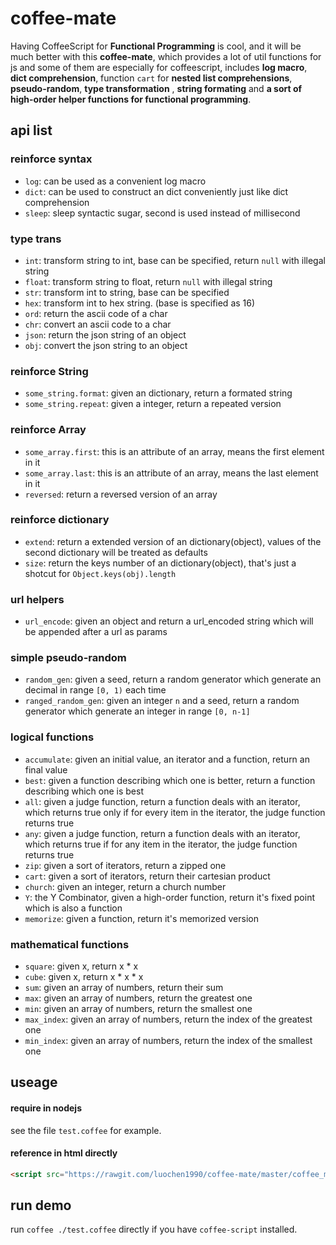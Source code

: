coffee-mate
===========

Having CoffeeScript for **Functional Programming** is cool, and it will be much better with this **coffee-mate**, which provides a lot of util functions for js and some of them are especially for coffeescript, includes **log macro**, **dict comprehension**, function `cart` for **nested list comprehensions**, **pseudo-random**, **type transformation** , **string formating** and **a sort of high-order helper functions for functional programming**.

api list
--------

### reinforce syntax

- `log`: can be used as a convenient log macro
- `dict`: can be used to construct an dict conveniently just like dict comprehension
- `sleep`: sleep syntactic sugar, second is used instead of millisecond

### type trans

- `int`: transform string to int, base can be specified, return `null` with illegal string
- `float`: transform string to float, return `null` with illegal string
- `str`: transform int to string, base can be specified
- `hex`: transform int to hex string. (base is specified as 16)
- `ord`: return the ascii code of a char
- `chr`: convert an ascii code to a char
- `json`: return the json string of an object
- `obj`: convert the json string to an object

### reinforce String

- `some_string.format`: given an dictionary, return a formated string
- `some_string.repeat`: given a integer, return a repeated version

### reinforce Array

- `some_array.first`: this is an attribute of an array, means the first element in it
- `some_array.last`: this is an attribute of an array, means the last element in it
- `reversed`: return a reversed version of an array

### reinforce dictionary

- `extend`: return a extended version of an dictionary(object), values of the second dictionary will be treated as defaults
- `size`: return the keys number of an dictionary(object), that's just a shotcut for `Object.keys(obj).length`

### url helpers

- `url_encode`: given an object and return a url_encoded string which will be appended after a url as params

### simple pseudo-random

- `random_gen`: given a seed, return a random generator which generate an decimal in range `[0, 1)` each time
- `ranged_random_gen`: given an integer `n` and a seed, return a random generator which generate an integer in range `[0, n-1]`

### logical functions

- `accumulate`: given an initial value, an iterator and a function, return an final value
- `best`: given a function describing which one is better, return a function describing which one is best
- `all`: given a judge function, return a function deals with an iterator, which returns true only if for every item in the iterator, the judge function returns true
- `any`: given a judge function, return a function deals with an iterator, which returns true if for any item in the iterator, the judge function returns true
- `zip`: given a sort of iterators, return a zipped one
- `cart`: given a sort of iterators, return their cartesian product
- `church`: given an integer, return a church number
- `Y`: the Y Combinator, given a high-order function, return it's fixed point which is also a function
- `memorize`: given a function, return it's memorized version

### mathematical functions

- `square`: given x, return x * x
- `cube`: given x, return x * x * x
- `sum`: given an array of numbers, return their sum
- `max`: given an array of numbers, return the greatest one
- `min`: given an array of numbers, return the smallest one
- `max_index`: given an array of numbers, return the index of the greatest one
- `min_index`: given an array of numbers, return the index of the smallest one

useage
------

#### require in nodejs

see the file `test.coffee` for example.

#### reference in html directly

```html
<script src="https://rawgit.com/luochen1990/coffee-mate/master/coffee_mate.js" type="text/javascript"></script>
```

run demo
--------

run `coffee ./test.coffee` directly if you have `coffee-script` installed.

